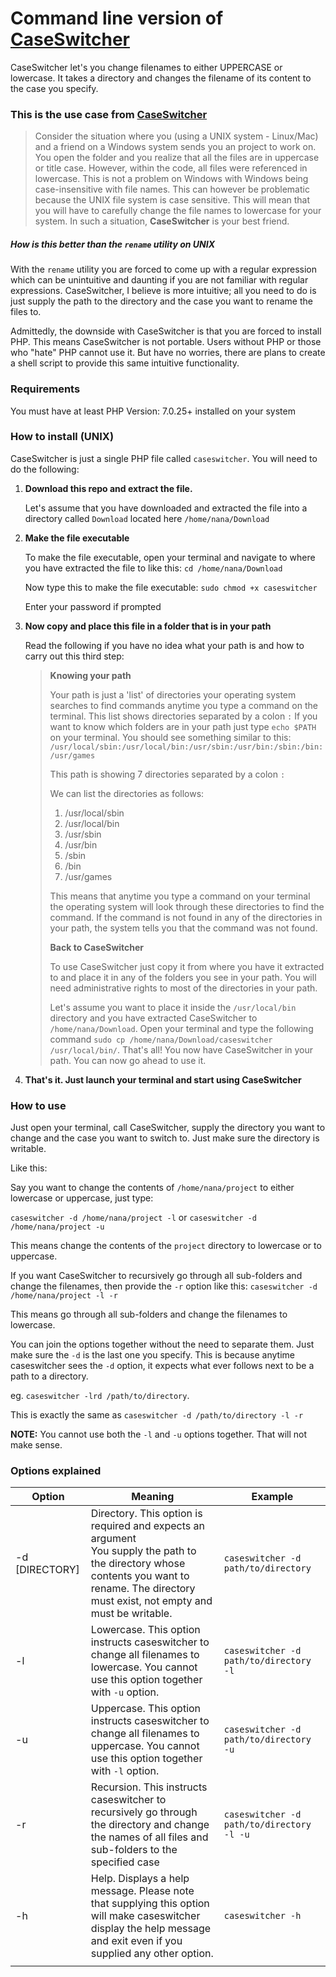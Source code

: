 # Command line version of [CaseSwitcher](https://github.com/yeboahnanaosei/caseswitcher)

CaseSwitcher let's you change filenames to either UPPERCASE or lowercase. It takes a directory and changes the filename of its content to the case you specify.



### This is the use case from  [CaseSwitcher](https://github.com/yeboahnanaosei/caseswitcher)

> Consider the situation where you (using a UNIX system - Linux/Mac) and a friend on a Windows system sends you an project to work on. You open the folder and you realize that all the files are in uppercase or title case. However, within the code, all files were referenced in lowercase. This is not a problem on Windows with Windows being case-insensitive with file names. This can however be problematic because the UNIX file system is case sensitive. This will mean that you will have to carefully change the file names to lowercase for your system. In such a situation, **CaseSwitcher** is your best friend.

##### How is this better than the `rename` utility on UNIX

With the `rename` utility you are forced to come up with a regular expression which can be unintuitive and daunting if you are not familiar with regular expressions. CaseSwitcher, I believe is more intuitive; all you need to do is just supply the path to the directory and the case you want to rename the files to.

Admittedly, the downside with CaseSwitcher is that you are forced to install PHP. This means CaseSwitcher is not portable. Users without PHP or those who "hate" PHP cannot use it. But have no worries, there are plans to create a shell script to provide this same intuitive functionality.



### Requirements

You must have at least PHP Version: 7.0.25+ installed on your system



### How to install (UNIX)

CaseSwitcher is just a single PHP file called `caseswitcher`. You will need to do the following:

1. <b>Download this repo and extract the file.</b>

   Let's assume that you have downloaded and extracted the file into a directory called `Download` located here `/home/nana/Download`

2. <b>Make the file executable</b>

   To make the file executable, open your terminal and navigate to where you have extracted the file to like this:  `cd /home/nana/Download`

   Now type this to make the file executable:  `sudo chmod +x caseswitcher`

   Enter your password if prompted

3. <b>Now copy and place this file in a folder that is in your path</b>

   Read the following if you have no idea what your path is and how to carry out this third step:

   > **Knowing your path**
   >
   > Your path is just a 'list' of directories your operating system searches to find commands anytime you type a command on the terminal. This list shows directories separated by a colon `:` If you want to know which folders are in your path just type `echo $PATH` on your terminal. You should see something similar to this: `/usr/local/sbin:/usr/local/bin:/usr/sbin:/usr/bin:/sbin:/bin:/usr/games`
   >
   > This path is showing 7 directories separated by a colon `:`  <br>
   >
   > We can list the directories as follows:
   >
   > 1. /usr/local/sbin
   > 2. /usr/local/bin
   > 3. /usr/sbin
   > 4. /usr/bin
   > 5. /sbin
   > 6. /bin
   > 7. /usr/games
   >
   > This means that anytime you type a command on your terminal the operating system will look through these directories to find the command. If the command is not found in any of the directories in your path, the system tells you that the command was not found.
   >
   >
   >
   > **Back to CaseSwitcher**
   >
   > To use CaseSwitcher just copy it from where you have it extracted to and place it in any of the folders you see in your path. You will need administrative rights to most of the directories in your path. 
   >
   > Let's assume you want to place it inside the `/usr/local/bin` directory and you have extracted CaseSwitcher to `/home/nana/Download`. Open your terminal and type the following command `sudo cp /home/nana/Download/caseswitcher /usr/local/bin/`. That's all! You now have CaseSwitcher in your path. You can now go ahead to use it.



4. <b>That's it. Just launch your terminal and start using CaseSwitcher</b>

### 

### How to use

Just open your terminal, call CaseSwitcher, supply the directory you want to change and the case you want to switch to. Just make sure the directory is writable. 

Like this: 

Say you want to change the contents of `/home/nana/project` to either lowercase or uppercase, just type:

 `caseswitcher -d /home/nana/project -l` or `caseswitcher -d /home/nana/project -u`

This means change the contents of the `project` directory to lowercase or to uppercase. 

If you want CaseSwitcher to recursively go through all sub-folders and change the filenames, then provide the `-r` option like this: `caseswitcher -d /home/nana/project -l -r` 

This means go through all sub-folders and change the filenames to lowercase.



You can join the options together without the need to separate them. Just make sure the `-d` is the last one you specify. This is because anytime caseswitcher sees the `-d` option, it expects what ever follows next to be a path to a directory.

eg. `caseswitcher -lrd /path/to/directory`.

This is exactly the same as `caseswitcher -d /path/to/directory -l -r`



<b>NOTE:</b> You cannot use both the `-l` and `-u` options together. That will not make sense.



### Options explained

|Option| Meaning | Example |
|----|----|----|
|-d [DIRECTORY]|Directory. This option is required and expects an argument<br>You supply the path to the directory whose contents you want to rename. The directory must exist, not empty and must be writable.| `caseswitcher -d path/to/directory` |
|-l | Lowercase. This option instructs caseswitcher to change all filenames to lowercase.  You cannot use this option together with `-u` option. | `caseswitcher -d path/to/directory -l` |
|-u | Uppercase. This option instructs caseswitcher to change all filenames to uppercase. You cannot use this option together with `-l` option. | `caseswitcher -d path/to/directory -u` |
|-r | Recursion. This instructs caseswitcher to recursively go through the directory and change the names  of all files and sub-folders to the specified case | `caseswitcher -d path/to/directory -l -u` |
|-h | Help. Displays a help message. Please note that supplying this option will make caseswitcher display the help message and exit even if you supplied any other option. | `caseswitcher -h` |
| |  |  |